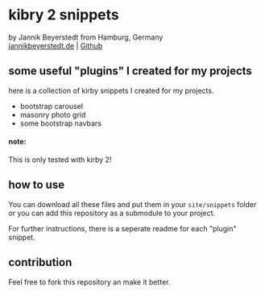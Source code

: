 # kibry 2 snippets
by Jannik Beyerstedt from Hamburg, Germany  
[jannikbeyerstedt.de](http://jannikbeyerstedt.de) | [Github](https://github.com/jbeyerstedt)  


## some useful "plugins" I created for my projects

here is a collection of kirby snippets I created for my projects.
- bootstrap carousel
- masonry photo grid
- some bootstrap navbars

#### note:
This is only tested with kirby 2!

## how to use
You can download all these files and put them in your `site/snippets` folder or you can add this repository as a submodule to your project.


For further instructions, there is a seperate readme for each "plugin" snippet.


## contribution
Feel free to fork this repository an make it better.
